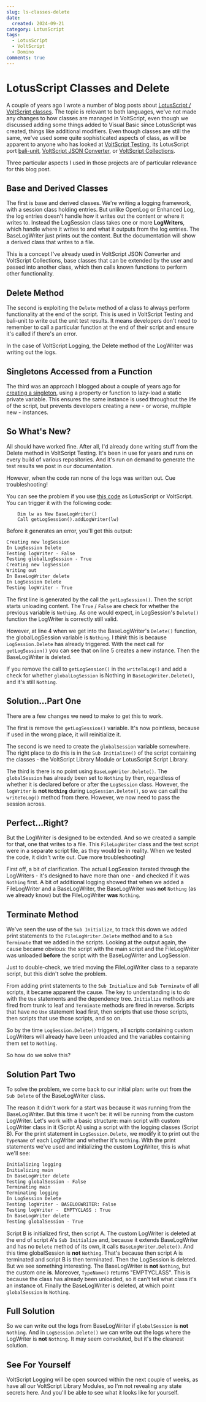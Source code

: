 ```yaml
---
slug: ls-classes-delete
date: 
  created: 2024-09-21
category: LotusScript
tags: 
  - LotusScript
  - VoltScript
  - Domino
comments: true
---
```

# LotusScript Classes and Delete

A couple of years ago I wrote a number of blog posts about [LotusScript / VoltScript classes](../series.md#lotusscript-voltscript-classes-deep-dive). The topic is relevant to both languages, we've not made any changes to how classes are managed in VoltScript, even though we discussed adding some things added to Visual Basic since LotusScript was created, things like additional modifiers. Even though classes are still the same, we've used some quite sophisticated aspects of class, as will be apparent to anyone who has looked at [VoltScript Testing](https://github.com/HCL-TECH-SOFTWARE/voltscript-testing), its LotusScript port [bali-unit](https://www.openntf.org/main.nsf/project.xsp?r=project/Bali%20Unit%20for%20LotusScript), [VoltScript JSON Converter](https://github.com/HCL-TECH-SOFTWARE/voltscript-json-converter), or [VoltScript Collections](https://github.com/HCL-TECH-SOFTWARE/voltscript-collections).

<!-- more -->

Three particular aspects I used in those projects are of particular relevance for this blog post.

## Base and Derived Classes

The first is base and derived classes. We're writing a logging framework, with a session class holding entries. But unlike OpenLog or Enhanced Log, the log entries doesn't handle how it writes out the content or where it writes to. Instead the LogSession class takes one or more **LogWriters**, which handle where it writes to and what it outputs from the log entries. The BaseLogWriter just prints out the content. But the documentation will show a derived class that writes to a file.

This is a concept I've already used in VoltScript JSON Converter and VoltScript Collections, base classes that can be extended by the user and passed into another class, which then calls known functions to perform other functionality.

## Delete Method

The second is exploiting the `Delete` method of a class to always perform functionality at the end of the script. This is used in VoltScript Testing and bali-unit to write out the unit test results. It means developers don't need to remember to call a particular function at the end of their script and ensure it's called if there's an error.

In the case of VoltScript Logging, the Delete method of the LogWriter was writing out the logs.

## Singletons Accessed from a Function

The third was an approach I blogged about a couple of years ago for [creating a singleton](./2022-08-11-ls-classes-singleton-addendum.md), using a property or function to lazy-load a static private variable. This ensures the same instance is used throughout the life of the script, but prevents developers creating a new - or worse, multiple new - instances.

## So What's New?

All should have worked fine. After all, I'd already done writing stuff from the Delete method in VoltScript Testing. It's been in use for years and runs on every build of various repositories. And it's run on demand to generate the test results we post in our documentation.

However, when the code ran none of the logs was written out. Cue troubleshooting!

You can see the problem if you use [this code](../../assets/scripts/TestDelete.txt) as LotusScript or VoltScript. You can trigger it with the following code:

``` vbscript
    Dim lw as New BaseLogWriter()
    Call getLogSession().addLogWriter(lw)
```

Before it generates an error, you'll get this output:

``` txt
Creating new logSession
In LogSession Delete
Testing logWriter - False
Testing globalLogSession - True
Creating new logSession
Writing out
In BaseLogWriter delete
In LogSession Delete
Testing logWriter - True
```

The first line is generated by the call the `getLogSession()`. Then the script starts unloading content. The `True` / `False` are check for whether the previous variable is `Nothing`. As one would expect, in LogSession's `Delete()` function the LogWriter is correctly still valid.

However, at line 4 when we get into the BaseLogWriter's `Delete()` function, the globalLogSession variable is `Nothing`. I *think* this is because `LogSession.Delete` has already triggered. With the next call for `getLogSession()` you can see that on line 5 creates a new instance. Then the BaseLogWriter is deleted.

If you remove the call to `getLogSession()` in the `writeToLog()` and add a check for whether `globalLogSession` is Nothing in `BaseLogWriter.Delete()`, and it's still `Nothing`.

## Solution...Part One

There are a few changes we need to make to get this to work.

The first is remove the `getLogSession()` variable. It's now pointless, because if used in the wrong place, it will reinitialize it.

The second is we need to create the `globalSession` variable somewhere. The right place to do this is in the `Sub Initialize()` of the script containing the classes - the VoltScript Library Module or LotusScript Script Library.

The third is there is no point using `BaseLogWriter.Delete()`. The `globalSession` has already been set to `Nothing` by then, regardless of whether it is declared before or after the `LogSession` class. However, the `logWriter` is **not `Nothing`** during `LogSession.Delete()`, so we can call the `writeToLog()` method from there. However, we now need to pass the session across.

## Perfect...Right?

But the LogWriter is designed to be extended. And so we created a sample for that, one that writes to a file. This `FileLogWriter` class and the test script were in a separate script file, as they would be in reality. When we tested the code, it didn't write out. Cue more troubleshooting!

First off, a bit of clarification. The actual LogSession iterated through the LogWriters - it's designed to have more than one - and checked if it was `Nothing` first. A bit of additional logging showed that when we added a FileLogWriter and a BaseLogWriter, the BaseLogWriter was **not** `Nothing` (as we already know) but the FileLogWriter **was** `Nothing`.

## Terminate Method

We've seen the use of the `Sub Initialize`, to track this down we added print statements to the `FileLogWriter.Delete` method and to a `Sub Terminate` that we added in the scripts. Looking at the output again, the cause became obvious: the script with the main script and the FileLogWriter was unloaded **before** the script with the BaseLogWriter and LogSession.

Just to double-check, we tried moving the FileLogWriter class to a separate script, but this didn't solve the problem.

From adding print statements to the `Sub Initialize` and `Sub Terminate` of all scripts, it became apparent the cause. The key to understanding is to do with the `Use` statements and the dependency tree. `Initialize` methods are fired from trunk to leaf and `Terminate` methods are fired in reverse. Scripts that have no `Use` statement load first, then scripts that use those scripts, then scripts that use those scripts, and so on.

So by the time `LogSession.Delete()` triggers, all scripts containing custom LogWriters will already have been unloaded and the variables containing them set to `Nothing`.

So how do we solve this?

## Solution Part Two

To solve the problem, we come back to our initial plan: write out from the `Sub Delete` of the BaseLogWriter class.

The reason it didn't work for a start was because it was running from the BaseLogWriter. But this time it won't be: it will be running from the custom LogWriter. Let's work with a basic structure: main script with custom LogWriter class in it (Script A) using a script with the logging classes (Script B). For the print statement in `LogSession.Delete`, we modify it to print out the `TypeName` of each LogWriter and whether it's `Nothing`. With the print statements we've used and initializing the custom LogWriter, this is what we'll see:

``` txt
Initializing logging
Initializing main
In BaseLogWriter delete
Testing globalSession - False
Terminating main
Terminating logging
In LogSession Delete
Testing logWriter - BASELOGWRITER: False
Testing logWriter -  EMPTYCLASS : True
In BaseLogWriter delete
Testing globalSession - True
```

Script B is initialized first, then script A. The custom LogWriter is deleted at the end of script A's `Sub Initialize` and, because it extends BaseLogWriter and has no `Delete` method of its own, it calls `BaseLogWriter.Delete()`. And this time globalSession is **not** `Nothing`. That's because then script A is terminated and script B is then terminated. Then the LogSession is deleted. But we see something interesting. The BaseLogWriter is **not** `Nothing`, but the custom one **is**. Moreover, `TypeName()` returns "EMPTYCLASS". This is because the class has already been unloaded, so it can't tell what class it's an instance of. Finally the BaseLogWriter is deleted, at which point `globalSession` is `Nothing`.

## Full Solution

So we can write out the logs from BaseLogWriter if `globalSession` is **not** `Nothing`. And in `LogSession.Delete()` we can write out the logs where the LogWriter is **not** `Nothing`. It may seem convoluted, but it's the cleanest solution.

## See For Yourself

VoltScript Logging will be open sourced within the next couple of weeks, as have all our VoltScript Library Modules, so I'm not revealing any state secrets here. And you'll be able to see what it looks like for yourself.